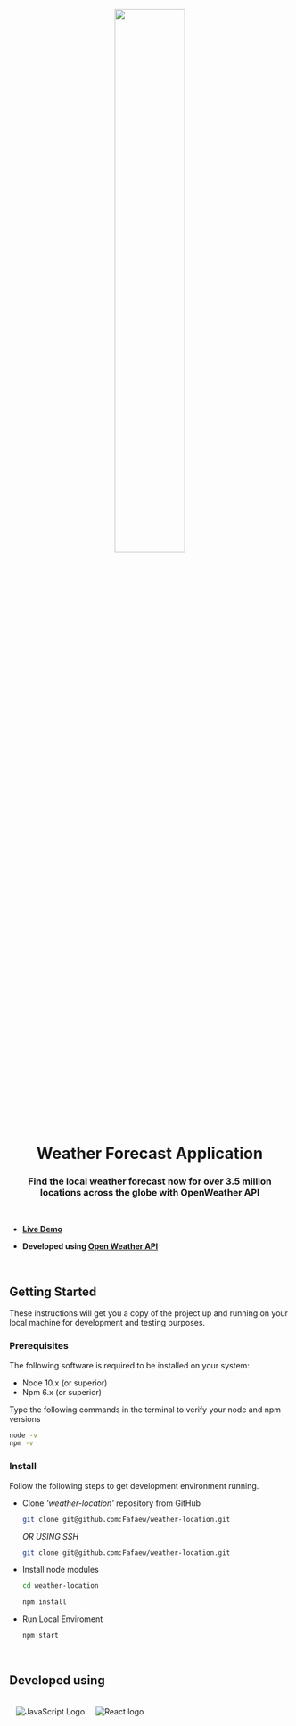 <p align="center">
<a href="#"><img width="50%" height="50%" src="https://i.imgur.com/p2Jzyn4.png" height="175px"/></a>
</p>

<br>
<br>

<h1 align="center">Weather Forecast Application</h1>
<h3 align="center">Find the local weather forecast now for over 3.5 million locations across the globe with OpenWeather API</h3>

<br>

- **[Live Demo](https://fafaew.github.io/weather-location/)**

- **Developed using [Open Weather API](https://fafaew.github.io/weather-location/)**
  
<br>


## Getting Started

These instructions will get you a copy of the project up and running on your local machine for development and testing purposes.

### Prerequisites

The following software is required to be installed on your system:

* Node 10.x (or superior)
* Npm 6.x (or superior)

Type the following commands in the terminal to verify your node and npm versions

```bash
node -v
npm -v
```

### Install

Follow the following steps to get development environment running.

* Clone _'weather-location'_ repository from GitHub

  ```bash
  git clone git@github.com:Fafaew/weather-location.git
  ```

   _OR USING SSH_

  ```bash
  git clone git@github.com:Fafaew/weather-location.git
  ```

* Install node modules

   ```bash
   cd weather-location

   npm install
   ```

 * Run Local Enviroment

   ```bash
   npm start
   ```

   <br/>
  <h2>Developed using </h2>
  <br />
<div>         
      <img />
      <img />
      <img />
      <img alt="JavaScript Logo" src="https://img.icons8.com/color/60/000000/javascript--v1.png"/> 
      <img />
      <img />
      <img />
      <img />
      <img alt="React logo"  style="" src="https://img.icons8.com/officel/60/000000/react.png"/>    
</div>

